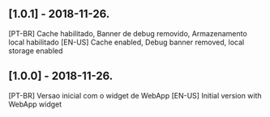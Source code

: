 ## [1.0.1] - 2018-11-26.

[PT-BR] Cache habilitado, Banner de debug removido, Armazenamento local habilitado
[EN-US] Cache enabled, Debug banner removed, local storage enabled

## [1.0.0] - 2018-11-26.

[PT-BR] Versao inicial com o widget de WebApp
[EN-US] Initial version with WebApp widget
